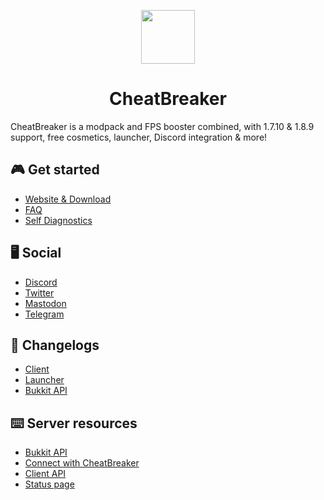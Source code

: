 <p align="center">
    <a href="https://cheatbreaker.net"><img src="https://cheatbreaker.net/v/images/logo-108.png" width="86" height="86"></a>
</p>

<h1 align="center">CheatBreaker</h1>

CheatBreaker is a modpack and FPS booster combined, with 1.7.10 & 1.8.9 support, free cosmetics, launcher, Discord integration & more!

## 🎮 Get started
- [Website & Download](https://cheatbreaker.net)
- [FAQ](https://cheatbreaker.net/faq)
- [Self Diagnostics](https://cheatbreaker.net/self-diagnostics)

## 🖥️ Social
- [Discord](https://discord.cheatbreaker.net)
- [Twitter](https://twitter.cheatbreaker.net)
- [Mastodon](https://routing.center/@CheatBreaker)
- [Telegram](https://telegram.cheatbreaker.net)

## 📝 Changelogs
- [Client](https://github.com/CheatBreakerNet/Client/releases)
- [Launcher](https://github.com/CheatBreakerNet/Launcher/releases)
- [Bukkit API](https://github.com/CheatBreakerNet/Bukkit-API/releases)

## ⌨️ Server resources
- [Bukkit API](https://github.com/CheatBreakerNet/Bukkit-API)
- [Connect with CheatBreaker](https://github.com/CheatBreakerNet/Launcher/wiki/Connect-with-CheatBreaker)
- [Client API](https://github.com/CheatBreakerNet/Client-API)
- [Status page](https://status.cheatbreaker.net)
